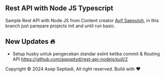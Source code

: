 ## Rest API with Node JS Typescript
Sample Rest API with Node JS from Content creator <a href="https://www.youtube.com/@vipcodestudio">Avif Saepuloh</a>, in this branch just parepare projects init and until run basic.

## New Updates :fire:

- Setup husky untuk pengecekan standar eslint ketika commit & Routing API https://github.com/aspsptyd/rest-api-nodejs/pull/2

Copyright &copy; 2024 Asep Septiadi, All right reserved. Build with :heart: